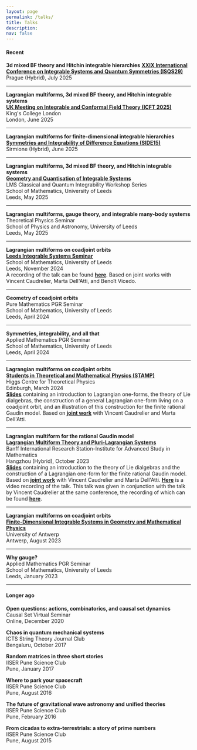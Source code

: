 ```yaml
---
layout: page
permalink: /talks/
title: Talks
description:
nav: false
---
```


<h4> Recent </h4>

<b>3d mixed BF theory and Hitchin integrable hierarchies</b>
**<a href="https://www.isqs.online/" target="_blank">XXIX International Conference on Integrable Systems and Quantum Symmetries (ISQS29)</a>**\
Prague (Hybrid), July 2025

<hr>

<b>Lagrangian multiforms, 3d mixed BF theory, and Hitchin integrable systems</b>\
**<a href="https://nms.kcl.ac.uk/gerard.watts/icft2025/" target="_blank">UK Meeting on Integrable and Conformal Field Theory (ICFT 2025)</a>**\
King's College London\
London, June 2025

<hr>


<b>Lagrangian multiforms for finite-dimensional integrable hierarchies</b>\
**<a href="https://side15.unimi.it/" target="_blank">Symmetries and Integrability of Difference Equations (SIDE15)</a>**\
Sirmione (Hybrid), June 2025

<hr>

<b>Lagrangian multiforms, 3d mixed BF theory, and Hitchin integrable systems</b>\
**<a href="https://integrable-systems.leeds.ac.uk/geometry-and-quantisation-of-integrable-systems/" target="_blank">Geometry and Quantisation of Integrable Systems</a>**\
LMS Classical and Quantum Integrability Workshop Series\
School of Mathematics, University of Leeds\
Leeds, May 2025

<hr>

<b>Lagrangian multiforms, gauge theory, and integrable many-body systems</b>\
Theoretical Physics Seminar\
School of Physics and Astronomy, University of Leeds\
Leeds, May 2025

<hr>

<b>Lagrangian multiforms on coadjoint orbits</b>\
**<a href="https://integrable-systems.leeds.ac.uk/seminar-activities/" target="_blank">Leeds Integrable Systems Seminar</a>**\
School of Mathematics, University of Leeds\
Leeds, November 2024\
A recording of the talk can be found **<a href="https://www.youtube.com/watch?v=fRvz6XceDAA" target="_blank">here</a>**. Based on joint works with Vincent Caudrelier, Marta Dell'Atti, and Benoît Vicedo.


<hr>


<b>Geometry of coadjoint orbits</b>\
Pure Mathematics PGR Seminar\
School of Mathematics, University of Leeds\
Leeds, April 2024

<hr>

<b>Symmetries, integrability, and all that</b>\
Applied Mathematics PGR Seminar\
School of Mathematics, University of Leeds\
Leeds, April 2024

<hr>

<b>Lagrangian multiforms on coadjoint orbits</b>\
**<a href="https://higgs.ph.ed.ac.uk/event/lagrangian-multiforms-on-coadjoint-orbits" target="_blank">Students in Theoretical and Mathematical Physics (STAMP)</a>**\
Higgs Centre for Theoretical Physics\
Edinburgh, March 2024\
**<a href="/assets/pdf/STAMP_Mar24.pdf" target="_blank">Slides</a>** containing an introduction to Lagrangian one-forms, the theory of Lie dialgebras, the construction of a general Lagrangian one-form living on a coadjoint orbit, and an illustration of this construction for the finite rational Gaudin model. Based on **<a href="https://arxiv.org/abs/2307.07339" target="_self">joint work</a>** with Vincent Caudrelier and Marta Dell'Atti.


<hr>

<b>Lagrangian multiform for the rational Gaudin model</b>\
**<a href="https://www.birs.ca/events/2023/5-day-workshops/23w5043" target="_blank">Lagrangian Multiform Theory and Pluri-Lagrangian Systems</a>**\
Banff International Research Station-Institute for Advanced Study in Mathematics\
Hangzhou (Hybrid), October 2023\
**<a href="/assets/pdf/BIRS_Oct23.pdf" target="_blank">Slides</a>** containing an introduction to the theory of Lie dialgebras and the construction of a Lagrangian one-form for the finite rational Gaudin model. Based on **<a href="https://arxiv.org/abs/2307.07339" target="_self">joint work</a>** with Vincent Caudrelier and Marta Dell'Atti. **<a href="http://www.birs.ca/events/2023/5-day-workshops/23w5043/videos/watch/202310251530-Singh.html" target="_self">Here</a>** is a video recording of the talk. This talk was given in conjunction with the talk by Vincent Caudrelier at the same conference, the recording of which can be found **<a href="http://www.birs.ca/events/2023/5-day-workshops/23w5043/videos/watch/202310251345-Caudrelier.html" target="_self">here</a>**.



<hr>

<b>Lagrangian multiforms on coadjoint orbits</b>\
**<a href="https://www.uantwerpen.be/nl/personeel/sonja-hohloch/private-webpage/conference-workshop/fdis2023/" target="_blank">Finite-Dimensional Integrable Systems in Geometry and Mathematical Physics</a>**\
University of Antwerp\
Antwerp, August 2023

<hr>

<b>Why gauge?</b>\
Applied Mathematics PGR Seminar\
School of Mathematics, University of Leeds\
Leeds, January 2023

<hr>

<h4> Longer ago </h4>

<b>Open questions: actions, combinatorics, and causal set dynamics</b>\
Causal Set Virtual Seminar\
Online, December 2020

<b>Chaos in quantum mechanical systems</b>\
ICTS String Theory Journal Club\
Bengaluru, October 2017

<b>Random matrices in three short stories</b>\
IISER Pune Science Club\
Pune, January 2017

<b>Where to park your spacecraft</b>\
IISER Pune Science Club\
Pune, August 2016

<b>The future of gravitational wave astronomy and unified theories</b>\
IISER Pune Science Club\
Pune, February 2016

<b>From cicadas to extra-terrestrials: a story of prime numbers</b>\
IISER Pune Science Club\
Pune, August 2015
